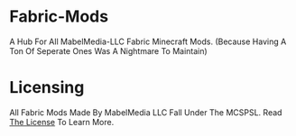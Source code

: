 # Fabric-Mods
A Hub For All MabelMedia-LLC Fabric Minecraft Mods. (Because Having A Ton Of Seperate Ones Was A Nightmare To Maintain)

# Licensing
All Fabric Mods Made By MabelMedia LLC Fall Under The MCSPSL. Read <a href="https://github.com/MabelMedia-LLC/MCSPSL">The License</a> To Learn More.
